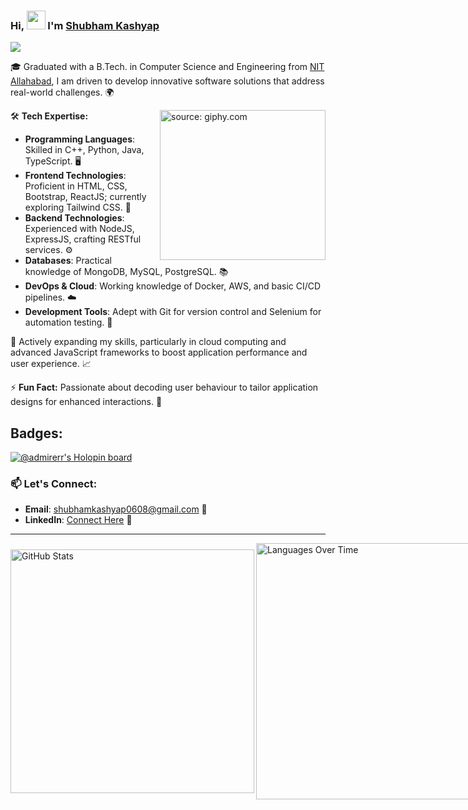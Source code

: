 ### Hi, <img src="https://raw.githubusercontent.com/MartinHeinz/MartinHeinz/master/wave.gif" width="30px"> I'm [Shubham Kashyap](https://www.linkedin.com/in/admirerr/)
![](https://komarev.com/ghpvc/?username=admirerr&color=green)

🎓 Graduated with a B.Tech. in Computer Science and Engineering from [NIT Allahabad](http://www.mnnit.ac.in), I am driven to develop innovative software solutions that address real-world challenges. 🌍

<a href="https://giphy.com/embed/22rDmweQGOtYO4p6oG">
  <img align="right" src="https://media.giphy.com/media/22rDmweQGOtYO4p6oG/giphy.gif" title="source: giphy.com" style="height: 240px; width: 265px;" />
</a>

🛠 **Tech Expertise:**

- **Programming Languages**: Skilled in C++, Python, Java, TypeScript. 🖥️
- **Frontend Technologies**: Proficient in HTML, CSS, Bootstrap, ReactJS; currently exploring Tailwind CSS. 🎨
- **Backend Technologies**: Experienced with NodeJS, ExpressJS, crafting RESTful services. ⚙️
- **Databases**: Practical knowledge of MongoDB, MySQL, PostgreSQL. 📚
- **DevOps & Cloud**: Working knowledge of Docker, AWS, and basic CI/CD pipelines. ☁️
- **Development Tools**: Adept with Git for version control and Selenium for automation testing. 🔧

🌟 Actively expanding my skills, particularly in cloud computing and advanced JavaScript frameworks to boost application performance and user experience. 📈

⚡ **Fun Fact:** Passionate about decoding user behaviour to tailor application designs for enhanced interactions. 🧠

## Badges:
[![@admirerr's Holopin board](https://holopin.me/admirerr)](https://holopin.io/@admirerr)

### 📫 **Let's Connect:**
- **Email**: [shubhamkashyap0608@gmail.com](mailto:shubhamkashyap0608@gmail.com) 📧
- **LinkedIn**: [Connect Here](https://www.linkedin.com/in/admirerr/) 🔗

***
<div style="display: flex; justify-content: space-between; align-items: center;">
  <img src="https://stats.quira.sh/admirerr/github?theme=dark" alt="GitHub Stats" style="width: 390px; height: auto;">
  <img align="right" src="https://stats.quira.sh/admirerr/languages-over-time?theme=dark" alt="Languages Over Time" style="width: 410px; height: auto;">
</div>



